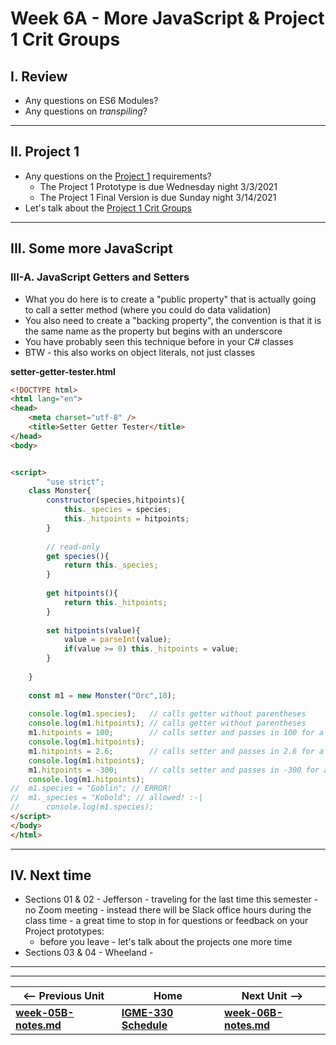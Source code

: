 <!--
# Week 6A - Intro to WebAudio API
-->

<!--
## I. Review
-->

<!--
- Any questions on last week's HW?
  - [Canvas VI - Sprites](https://github.com/tonethar/IGME-330-Master/blob/master/notes/canvas-6.md)
    - My preferred ES6 class technique:
      - (most) property names begin with an underscore as a convention indicating that they are *private* - ex. `_hitpoints`
      - the public accessor for the property is a "getter" method:
        - ex. `get hitpoints(){return this._hitpoints};`
      - the public mutator for the property is a "setter" method:
        - ex. `set hitpoints(value){value = parseInt(value); if(value >= 1) this._hitpoints = value; }`
      - see example below
  - [ES6 Module Pattern Notes](https://github.com/tonethar/IGME-330-Master/blob/master/notes/ES-6-module-pattern-2195.md)
    - also see this for "how to run your code off a web server" - because we'll need that again today (and for the entirety of the Project 2 unit)
- BTW - everyone knows how to set breakpoints in the browser debugger, right?
  - https://developers.google.com/web/tools/chrome-devtools/javascript/breakpoints

-->

<!--
## II. Presentation
-->

<!--
- [Web Audio I - Build a Simple Audio Visualizer](https://github.com/tonethar/IGME-330-Master/blob/master/notes/demo-web-audio-1.md)
- Helpful! [Web Audio Visualizer "Home" for IGME-330](https://github.com/tonethar/IGME-330-Master/blob/master/notes/web-audio-visualizer-home.md)
-->

<!--
## III. Homework Assignments
-->

<!--
See myCourses dropboxes for due dates:
  - [HW - Audio Visualizer - Part I](https://github.com/tonethar/IGME-330-Master/blob/master/notes/HW-AV-2195-1.md)
  - [HW - Audio Visualizer - Part II](https://github.com/tonethar/IGME-330-Master/blob/master/notes/HW-AV-2195-2.md)
  - [HW - Audio Visualizer - Part III](https://github.com/tonethar/IGME-330-Master/blob/master/notes/HW-AV-2195-3.md)
--> 
 
<!--
## IV. Getter/Setter ES6 Class example
-->


# Week 6A - More JavaScript & Project 1 Crit Groups

## I. Review
- Any questions on ES6 Modules?
- Any questions on *transpiling*?

<hr>

## II. Project 1

- Any questions on the [Project 1](../projects/project-1.md) requirements?
  - The Project 1 Prototype is due Wednesday night 3/3/2021
  - The Project 1 Final Version is due Sunday night 3/14/2021
- Let's talk about the [Project 1 Crit Groups](p1-crit-groups.md)

<hr>

## III. Some more JavaScript

### III-A. JavaScript Getters and Setters

- What you do here is to create a "public property" that is actually going to call a setter method (where you could do data validation)
- You also need to create a "backing property", the convention is that it is the same name as the property but begins with an underscore
- You have probably seen this technique before in your C# classes
- BTW - this also works on object literals, not just classes

**setter-getter-tester.html**

```html
<!DOCTYPE html>
<html lang="en">
<head>
	<meta charset="utf-8" />
	<title>Setter Getter Tester</title>
</head>
<body>


<script>
		"use strict";
	class Monster{
		constructor(species,hitpoints){
			this._species = species;
			this._hitpoints = hitpoints;
		}
		
		// read-only
		get species(){
			return this._species;
		}
		
		get hitpoints(){
			return this._hitpoints;
		}
		
		set hitpoints(value){
			value = parseInt(value); 
			if(value >= 0) this._hitpoints = value;
		}
	
	}
	
	const m1 = new Monster("Orc",10);
	
	console.log(m1.species);   // calls getter without parentheses
	console.log(m1.hitpoints); // calls getter without parentheses
	m1.hitpoints = 100;        // calls setter and passes in 100 for a `value`
	console.log(m1.hitpoints); 		
	m1.hitpoints = 2.6;        // calls setter and passes in 2.6 for a `value`, which is truncated to `2`
	console.log(m1.hitpoints); 
	m1.hitpoints = -300;       // calls setter and passes in -300 for a `value`, which is ignored
	console.log(m1.hitpoints);  
//	m1.species = "Goblin"; // ERROR!
//	m1._species = "Kobold"; // allowed! :-|
//      console.log(m1.species); 
</script>
</body>
</html>
```
  
<hr>

## IV. Next time

- Sections 01 & 02 - Jefferson - traveling for the last time this semester - no Zoom meeting - instead there will be Slack office hours during the class time - a great time to stop in for questions or feedback on your Project prototypes:
  - before you leave - let's talk about the projects one more time
- Sections 03 & 04 - Wheeland - 

<hr><hr>

| <-- Previous Unit | Home | Next Unit -->
| --- | --- | --- 
| [**week-05B-notes.md**](week-05B-notes.md)     |  [**IGME-330 Schedule**](../schedule.md) | [**week-06B-notes.md**](week-06B-notes.md)
